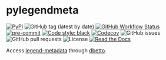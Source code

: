 # pylegendmeta

[![PyPI](https://img.shields.io/pypi/v/pylegendmeta?logo=pypi)](https://pypi.org/project/pylegendmeta/)
![GitHub tag (latest by date)](https://img.shields.io/github/v/tag/legend-exp/pylegendmeta?logo=git)
[![GitHub Workflow Status](https://img.shields.io/github/checks-status/legend-exp/pylegendmeta/main?label=main%20branch&logo=github)](https://github.com/legend-exp/pylegendmeta/actions)
[![pre-commit](https://img.shields.io/badge/pre--commit-enabled-brightgreen?logo=pre-commit&logoColor=white)](https://github.com/pre-commit/pre-commit)
[![Code style: black](https://img.shields.io/badge/code%20style-black-000000.svg)](https://github.com/psf/black)
[![Codecov](https://img.shields.io/codecov/c/github/legend-exp/pylegendmeta?logo=codecov)](https://app.codecov.io/gh/legend-exp/pylegendmeta)
![GitHub issues](https://img.shields.io/github/issues/legend-exp/pylegendmeta?logo=github)
![GitHub pull requests](https://img.shields.io/github/issues-pr/legend-exp/pylegendmeta?logo=github)
![License](https://img.shields.io/github/license/legend-exp/pylegendmeta)
[![Read the Docs](https://img.shields.io/readthedocs/pylegendmeta?logo=readthedocs)](https://pylegendmeta.readthedocs.io)

Access [legend-metadata](https://github.com/legend-exp/legend-metadata) through
[dbetto](https://dbetto.readthedocs.io).

